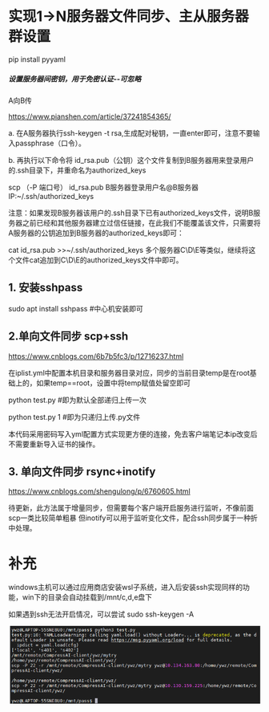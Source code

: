 # 实现1->N服务器文件同步、主从服务器群设置

pip install pyyaml

##### 设置服务器间密钥，用于免密认证--可忽略

A向B传

https://www.pianshen.com/article/37241854365/

a. 在A服务器执行ssh-keygen -t rsa,生成配对秘钥，一直enter即可，注意不要输入passphrase（口令）。

b. 再执行以下命令将 id_rsa.pub（公钥）这个文件复制到B服务器用来登录用户的.ssh目录下，并重命名为authorized_keys

scp （-P 端口号）  id_rsa.pub B服务器登录用户名@B服务器IP:~/.ssh/authorized_keys

注意：如果发现B服务器该用户的.ssh目录下已有authorized_keys文件，说明B服务器之前已经和其他服务器建立过信任链接，在此我们不能覆盖该文件，只需要将A服务器的公钥追加到B服务器的authorized_keys即可：

cat id_rsa.pub >>~/.ssh/authorized_keys
多个服务器C\D\E等类似，继续将这个文件cat追加到C\D\E的authorized_keys文件中即可。

## 1. 安装sshpass

sudo apt install sshpass  #中心机安装即可


## 2.单向文件同步 scp+ssh
https://www.cnblogs.com/6b7b5fc3/p/12716237.html

在iplist.yml中配置本机目录和服务器目录对应，同步的当前目录temp是在root基础上的，如果temp==root，设置中将temp赋值处留空即可

python test.py #即为默认全部递归上传一次

python test.py 1 #即为只递归上传.py文件

本代码采用密码写入yml配置方式实现更方便的连接，免去客户端笔记本ip改变后不需要重新导入证书的操作。

## 3. 单向文件同步 rsync+inotify

https://www.cnblogs.com/shengulong/p/6760605.html

待更新，此方法属于增量同步，但需要每个客户端开启服务进行监听，不像前面scp一类比较简单粗暴
但inotify可以用于监听变化文件，配合ssh同步属于一种折中处理。



# 补充
windows主机可以通过应用商店安装wsl子系统，进入后安装ssh实现同样的功能，win下的目录会自动挂载到/mnt/c,d,e盘下

如果遇到ssh无法开启情况，可以尝试 sudo ssh-keygen -A



![image-20201221152834284](demo.png)

